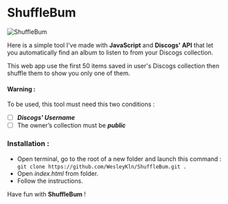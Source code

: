 # ShuffleBum
![ShuffleBum](https://user-images.githubusercontent.com/42122563/97305630-a38ec500-185d-11eb-8a94-1351120ec2b3.png)

Here is a simple tool I've made with **JavaScript** and **Discogs' API** that let you automatically find an album to listen to from your Discogs collection. 

This web app use the first 50 items saved in user's Discogs collection then shuffle them to show you only one of them.

####  Warning :

To be used, this tool must need this two conditions :

 - [ ] ***Discogs' Username***
 - [ ] The owner’s collection must be ***public*** 

### Installation :
- Open terminal, go to the root of a new folder and launch this command :  `git clone https://github.com/WesleyKln/ShuffleBum.git .`
- Open *index.html* from folder.
- Follow the instructions.

Have fun with **ShuffleBum** !
